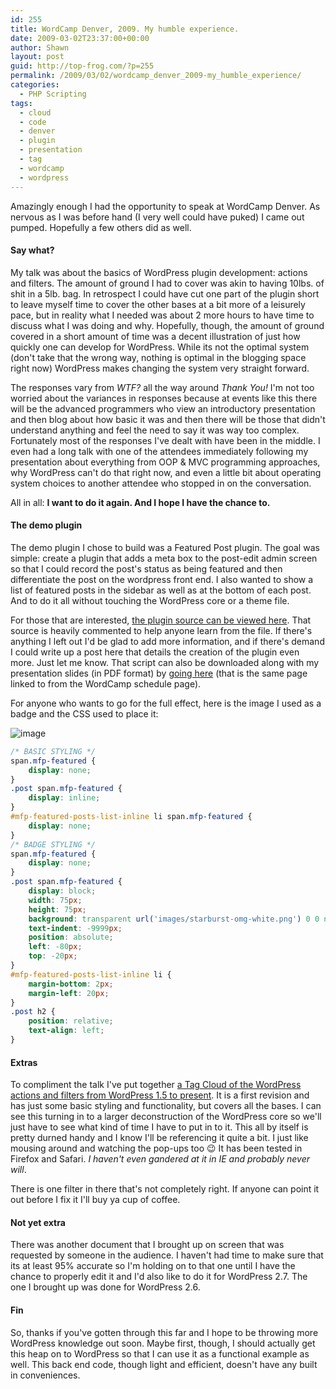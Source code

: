 ```yaml
---
id: 255
title: WordCamp Denver, 2009. My humble experience.
date: 2009-03-02T23:37:00+00:00
author: Shawn
layout: post
guid: http://top-frog.com/?p=255
permalink: /2009/03/02/wordcamp_denver_2009-my_humble_experience/
categories:
  - PHP Scripting
tags:
  - cloud
  - code
  - denver
  - plugin
  - presentation
  - tag
  - wordcamp
  - wordpress
---
```

Amazingly enough I had the opportunity to speak at WordCamp Denver. As nervous as I was before hand (I very well could have puked) I came out pumped. Hopefully a few others did as well.



#### Say what?

My talk was about the basics of WordPress plugin development: actions and filters. The amount of ground I had to cover was akin to having 10lbs. of shit in a 5lb. bag. In retrospect I could have cut one part of the plugin short to leave myself time to cover the other bases at a bit more of a leisurely pace, but in reality what I needed was about 2 more hours to have time to discuss what I was doing and why. Hopefully, though, the amount of ground covered in a short amount of time was a decent illustration of just how quickly one can develop for WordPress. While its not the optimal system (don't take that the wrong way, nothing is optimal in the blogging space right now) WordPress makes changing the system very straight forward. 

The responses vary from _WTF?_ all the way around _Thank You!_ I'm not too worried about the variances in responses because at events like this there will be the advanced programmers who view an introductory presentation and then blog about how basic it was and then there will be those that didn't understand anything and feel the need to say it was way too complex. Fortunately most of the responses I've dealt with have been in the middle. I even had a long talk with one of the attendees immediately following my presentation about everything from OOP & MVC programming approaches, why WordPress can't do that right now, and even a little bit about operating system choices to another attendee who stopped in on the conversation. 

All in all: **I want to do it again. And I hope I have the chance to.**

#### The demo plugin

The demo plugin I chose to build was a Featured Post plugin. The goal was simple: create a plugin that adds a meta box to the post-edit admin screen so that I could record the post's status as being featured and then differentiate the post on the wordpress front end. I also wanted to show a list of featured posts in the sidebar as well as at the bottom of each post. And to do it all without touching the WordPress core or a theme file.

For those that are interested, [the plugin source can be viewed here](/script_src/my-featured-posts.php). That source is heavily commented to help anyone learn from the file. If there's anything I left out I'd be glad to add more information, and if there's demand I could write up a post here that details the creation of the plugin even more. Just let me know. That script can also be downloaded along with my presentation slides (in PDF format) by [going here](/dl/wordcamp) (that is the same page linked to from the WordCamp schedule page).

For anyone who wants to go for the full effect, here is the image I used as a badge and the CSS used to place it:

![image](https://top-frog.com/images/articles/starburst-omg-white.png)

``` css
/* BASIC STYLING */
span.mfp-featured {
    display: none;
}
.post span.mfp-featured {
    display: inline;
}
#mfp-featured-posts-list-inline li span.mfp-featured {
    display: none;
}
/* BADGE STYLING */
span.mfp-featured {
    display: none;
}
.post span.mfp-featured {
    display: block;
    width: 75px;
    height: 75px;
    background: transparent url('images/starburst-omg-white.png') 0 0 no-repeat;
    text-indent: -9999px;
    position: absolute;
    left: -80px;
    top: -20px;
}
#mfp-featured-posts-list-inline li {
    margin-bottom: 2px;
    margin-left: 20px;
}
.post h2 {
    position: relative;
    text-align: left;
}
```

#### Extras

To compliment the talk I've put together [a Tag Cloud of the WordPress actions and filters from WordPress 1.5 to present](/htc). It is a first revision and has just some basic styling and functionality, but covers all the bases. I can see this turning in to a larger deconstruction of the WordPress core so we'll just have to see what kind of time I have to put in to it. This all by itself is pretty durned handy and I know I'll be referencing it quite a bit. I just like mousing around and watching the pop-ups too 😉 It has been tested in Firefox and Safari. _I haven't even gandered at it in IE and probably never will_. 

There is one filter in there that's not completely right. If anyone can point it out before I fix it I'll buy ya cup of coffee.

#### Not yet extra

There was another document that I brought up on screen that was requested by someone in the audience. I haven't had time to make sure that its at least 95% accurate so I'm holding on to that one until I have the chance to properly edit it and I'd also like to do it for WordPress 2.7. The one I brought up was done for WordPress 2.6.

#### Fin

So, thanks if you've gotten through this far and I hope to be throwing more WordPress knowledge out soon. Maybe first, though, I should actually get this heap on to WordPress so that I can use it as a functional example as well. This back end code, though light and efficient, doesn't have any built in conveniences.